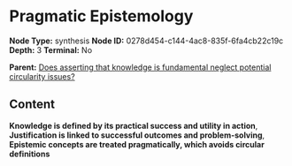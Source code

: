 # Pragmatic Epistemology

**Node Type:** synthesis
**Node ID:** 0278d454-c144-4ac8-835f-6fa4cb22c19c
**Depth:** 3
**Terminal:** No

**Parent:** [Does asserting that knowledge is fundamental neglect potential circularity issues?](does-asserting-that-knowledge-is-fundamental-neglect-potential-circularity-issues.md)

## Content

**Knowledge is defined by its practical success and utility in action**, **Justification is linked to successful outcomes and problem-solving**, **Epistemic concepts are treated pragmatically, which avoids circular definitions**
